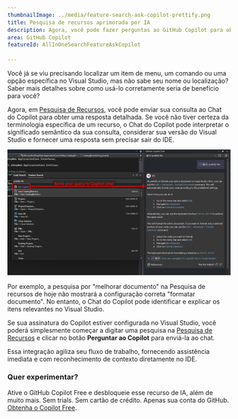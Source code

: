 ```yaml
---
thumbnailImage: ../media/feature-search-ask-copilot-prettify.png
title: Pesquisa de recursos aprimorada por IA
description: Agora, você pode fazer perguntas ao GitHub Copilot para obter respostas detalhadas para suas consultas.
area: GitHub Copilot
featureId: AllInOneSearchFeatureAskCopilot

---
```



Você já se viu precisando localizar um item de menu, um comando ou uma opção específica no Visual Studio, mas não sabe seu nome ou localização? Saber mais detalhes sobre como usá-lo corretamente seria de benefício para você?

Agora, em [Pesquisa de Recursos](vscmd://Window.QuickLaunch), você pode enviar sua consulta ao Chat do Copilot para obter uma resposta detalhada. Se você não tiver certeza da terminologia específica de um recurso, o Chat do Copilot pode interpretar o significado semântico da sua consulta, considerar sua versão do Visual Studio e fornecer uma resposta sem precisar sair do IDE.

![Botão Pergunte ao Copilot em Recurso de Pesquisa na barra de pesquisa](../media/feature-search-ask-copilot-prettify-highlighted.png)

Por exemplo, a pesquisa por "melhorar documento" na Pesquisa de recursos de hoje não mostrará a configuração correta "formatar documento". No entanto, o Chat do Copilot pode identificar e explicar os itens relevantes no Visual Studio.

Se sua assinatura do Copilot estiver configurada no Visual Studio, você poderá simplesmente começar a digitar uma pesquisa na [Pesquisa de Recursos](vscmd://Window.QuickLaunch) e clicar no botão **Perguntar ao Copilot** para enviá-la ao chat. 

Essa integração agiliza seu fluxo de trabalho, fornecendo assistência imediata e com reconhecimento de contexto diretamente no IDE.

### Quer experimentar?
Ative o GitHub Copilot Free e desbloqueie esse recurso de IA, além de muito mais.
 Sem trials. Sem cartão de crédito. Apenas sua conta do GitHub. [Obtenha o Copilot Free](vscmd://View.GitHub.Copilot.Chat).
